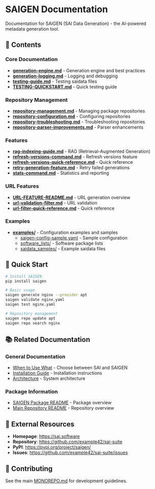 # SAIGEN Documentation

Documentation for SAIGEN (SAI Data Generation) - the AI-powered metadata generation tool.

## 📖 Contents

### Core Documentation
- **[generation-engine.md](generation-engine.md)** - Generation engine and best practices
- **[generation-logging.md](generation-logging.md)** - Logging and debugging
- **[testing-guide.md](testing-guide.md)** - Testing saidata files
- **[TESTING-QUICKSTART.md](TESTING-QUICKSTART.md)** - Quick testing guide

### Repository Management
- **[repository-management.md](repository-management.md)** - Managing package repositories
- **[repository-configuration.md](repository-configuration.md)** - Configuring repositories
- **[repository-troubleshooting.md](repository-troubleshooting.md)** - Troubleshooting repositories
- **[repository-parser-improvements.md](repository-parser-improvements.md)** - Parser enhancements

### Features
- **[rag-indexing-guide.md](rag-indexing-guide.md)** - RAG (Retrieval-Augmented Generation)
- **[refresh-versions-command.md](refresh-versions-command.md)** - Refresh versions feature
- **[refresh-versions-quick-reference.md](refresh-versions-quick-reference.md)** - Quick reference
- **[retry-generation-feature.md](retry-generation-feature.md)** - Retry failed generations
- **[stats-command.md](stats-command.md)** - Statistics and reporting

### URL Features
- **[URL-FEATURE-README.md](URL-FEATURE-README.md)** - URL generation overview
- **[url-validation-filter.md](url-validation-filter.md)** - URL validation
- **[url-filter-quick-reference.md](url-filter-quick-reference.md)** - Quick reference

### Examples
- **[examples/](examples/)** - Configuration examples and samples
  - [saigen-config-sample.yaml](examples/saigen-config-sample.yaml) - Sample configuration
  - [software_lists/](examples/software_lists/) - Software package lists
  - [saidata_samples/](examples/saidata_samples/) - Example saidata files

## 🚀 Quick Start

```bash
# Install SAIGEN
pip install saigen

# Basic usage
saigen generate nginx --provider apt
saigen validate nginx.yaml
saigen test nginx.yaml

# Repository management
saigen repo update apt
saigen repo search nginx
```

## 📚 Related Documentation

### General Documentation
- [When to Use What](../../docs/when-to-use-what.md) - Choose between SAI and SAIGEN
- [Installation Guide](../../docs/installation.md) - Installation instructions
- [Architecture](../../docs/architecture-diagram.md) - System architecture

### Package Information
- [SAIGEN Package README](../README.md) - Package overview
- [Main Repository README](../../README.md) - Repository overview

## 🔗 External Resources

- **Homepage**: https://sai.software
- **Repository**: https://github.com/example42/sai-suite
- **PyPI**: https://pypi.org/project/saigen/
- **Issues**: https://github.com/example42/sai-suite/issues

## 📝 Contributing

See the main [MONOREPO.md](../../MONOREPO.md) for development guidelines.

